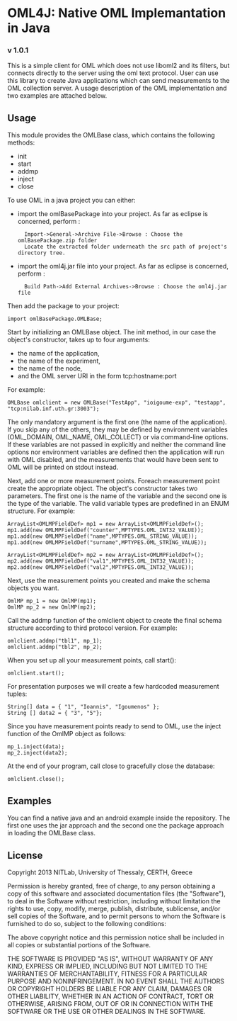 # OML4J: Native OML Implemantation in Java #
### v 1.0.1 ###
This is a simple client for OML which does not use liboml2 and its filters, but connects directly to the server using the oml text protocol. User can use this library to create Java applications which can send measurements to the OML collection server. A usage description of the OML implementation and two examples are attached below. 

## Usage ##

This module provides the OMLBase class, which contains the following methods:

- init 
- start
- addmp
- inject
- close

To use OML in a java project you can either:
 
- import the omlBasePackage into your project. As far as eclipse is concerned,  perform :

        Import->General->Archive File->Browse : Choose the omlBasePackage.zip folder 
		Locate the extracted folder underneath the src path of project's directory tree.

- import the oml4j.jar file into your project. As far as eclipse is concerned, perform :

		Build Path->Add External Archives->Browse : Choose the oml4j.jar file
	
Then add the package to your project:

    import omlBasePackage.OMLBase;

Start by initializing an OMLBase object. The init method, in our case the object's constructor, takes up to four arguments:

- the name of the application,
- the name of the experiment,
- the name of the node,
- and the OML server URI in the form tcp:hostname:port

For example:

    OMLBase omlclient = new OMLBase("TestApp", "ioigoume-exp", "testapp", "tcp:nilab.inf.uth.gr:3003");

The only mandatory argument is the first one (the name of the application). If you skip any of the others, they may be defined by environment variables (OML_DOMAIN, OML_NAME, OML_COLLECT) or via command-line options. If these variables are not passed in explicitly and neither the command line options nor environment variables are defined then the application will run with OML disabled, and the measurements that would have been sent to OML will be printed on stdout instead.

Next, add one or more measurement points. Foreach measurement point create the appropriate object. The object's constructor takes two parameters. The first one is the name of the variable and the second one is the type of the variable. The valid variable types are predefined in an ENUM structure. For example:

    ArrayList<OMLMPFieldDef> mp1 = new ArrayList<OMLMPFieldDef>();
	mp1.add(new OMLMPFieldDef("counter",MPTYPES.OML_INT32_VALUE));
    mp1.add(new OMLMPFieldDef("name",MPTYPES.OML_STRING_VALUE));
    mp1.add(new OMLMPFieldDef("surname",MPTYPES.OML_STRING_VALUE));
	
	ArrayList<OMLMPFieldDef> mp2 = new ArrayList<OMLMPFieldDef>();
	mp2.add(new OMLMPFieldDef("val1",MPTYPES.OML_INT32_VALUE));
	mp2.add(new OMLMPFieldDef("val2",MPTYPES.OML_INT32_VALUE));


Next, use the measurement points you created and make the schema objects you want.


    OmlMP mp_1 = new OmlMP(mp1);
	OmlMP mp_2 = new OmlMP(mp2);

Call the addmp function of the omlclient object to create the final schema structure according to third protocol version. For example:

    omlclient.addmp("tbl1", mp_1); 
    omlclient.addmp("tbl2", mp_2);



When you set up all your measurement points, call start():

    omlclient.start();

For presentation purposes we will create a few hardcoded measurement tuples:

    String[] data = { "1", "Ioannis", "Igoumenos" };
    String [] data2 = { "3", "5"};

Since you have measurement points ready to send to OML, use the inject function of the OmlMP object as follows:


    mp_1.inject(data);
    mp_2.inject(data2);


At the end of your program, call close to gracefully close the database:


    omlclient.close();


## Examples ##

You can find a native java and an android example inside the repository. The first one uses the jar approach and the second one the package approach in loading the OMLBase class.

## License ##

Copyright 2013 NITLab, University of Thessaly, CERTH, Greece

Permission is hereby granted, free of charge, to any person obtaining a copy of this software and associated documentation files (the "Software"), to deal in the Software without restriction, including without limitation the rights to use, copy, modify, merge, publish, distribute, sublicense, and/or sell copies of the Software, and to permit persons to whom the Software is furnished to do so, subject to the following conditions:

The above copyright notice and this permission notice shall be included in all copies or substantial portions of the Software.

THE SOFTWARE IS PROVIDED "AS IS", WITHOUT WARRANTY OF ANY KIND, EXPRESS OR IMPLIED, INCLUDING BUT NOT LIMITED TO THE WARRANTIES OF MERCHANTABILITY, FITNESS FOR A PARTICULAR PURPOSE AND NONINFRINGEMENT. IN NO EVENT SHALL THE AUTHORS OR COPYRIGHT HOLDERS BE LIABLE FOR ANY CLAIM, DAMAGES OR OTHER LIABILITY, WHETHER IN AN ACTION OF CONTRACT, TORT OR OTHERWISE, ARISING FROM, OUT OF OR IN CONNECTION WITH THE SOFTWARE OR THE USE OR OTHER DEALINGS IN THE SOFTWARE.